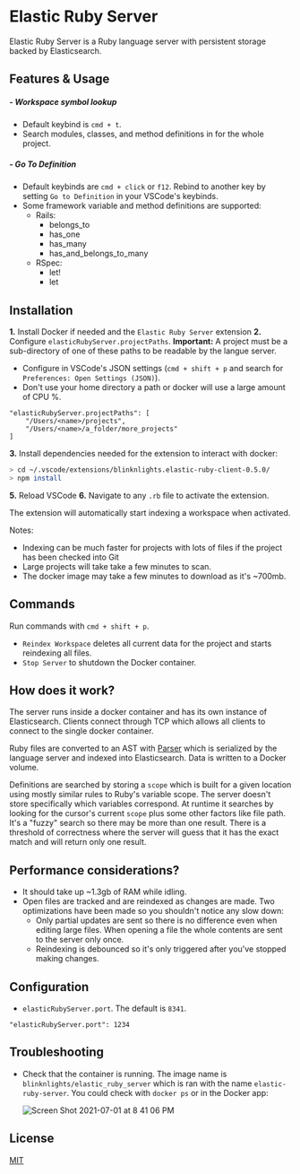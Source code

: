 # Elastic Ruby Server

Elastic Ruby Server is a Ruby language server with persistent storage backed by Elasticsearch.

## Features & Usage
##### - Workspace symbol lookup
- Default keybind is `cmd + t`.
- Search modules, classes, and method definitions in for the whole project.

##### - Go To Definition
- Default keybinds are `cmd + click` or `f12`. Rebind to another key by setting `Go to Definition` in your VSCode's keybinds.
- Some framework variable and method definitions are supported:
  - Rails:
    - belongs_to
    - has_one
    - has_many
    - has_and_belongs_to_many
  - RSpec:
    - let!
    - let

## Installation
**1.** Install Docker if needed and the `Elastic Ruby Server` extension
**2.** Configure `elasticRubyServer.projectPaths`. **Important:** A project must be a sub-directory of one of these paths to be readable by the langue server.
- Configure in VSCode's JSON settings (`cmd + shift + p` and search for `Preferences: Open Settings (JSON)`).
- Don't use your home directory a path or docker will use a large amount of CPU %.
```
"elasticRubyServer.projectPaths": [
	"/Users/<name>/projects",
	"/Users/<name>/a_folder/more_projects"
]
```

**3.** Install dependencies needed for the extension to interact with docker:
```bash
> cd ~/.vscode/extensions/blinknlights.elastic-ruby-client-0.5.0/
> npm install
```

**5.** Reload VSCode
**6.** Navigate to any `.rb` file to activate the extension.

The extension will automatically start indexing a workspace when activated.

Notes:
- Indexing can be much faster for projects with lots of files if the project has been checked into Git
- Large projects will take take a few minutes to scan.
- The docker image may take a few minutes to download as it's ~700mb.

## Commands
Run commands with `cmd + shift + p`.
- `Reindex Workspace` deletes all current data for the project and starts reindexing all files.
- `Stop Server` to shutdown the Docker container.

## How does it work?
The server runs inside a docker container and has its own instance of Elasticsearch. Clients connect through TCP which allows all clients to connect to the single docker container.

Ruby files are converted to an AST with [Parser](https://github.com/whitequark/parser) which is serialized by the language server and indexed into Elasticsearch. Data is written to a Docker volume.

Definitions are searched by storing a `scope` which is built for a given location using mostly similar rules to Ruby's variable scope. The server doesn't store specifically which variables correspond. At runtime it searches by looking for the cursor's current `scope` plus some other factors like file path. It's a "fuzzy" search so there may be more than one result. There is a threshold of correctness where the server will guess that it has the exact match and will return only one result.

## Performance considerations?
- It should take up ~1.3gb of RAM while idling.
- Open files are tracked and are reindexed as changes are made. Two optimizations have been made so you shouldn't notice any slow down:
  - Only partial updates are sent so there is no difference even when editing large files. When opening a file the whole contents are sent to the server only once.
  - Reindexing is debounced so it's only triggered after you've stopped making changes.

## Configuration
- `elasticRubyServer.port`. The default is `8341`.
```
"elasticRubyServer.port": 1234
```

## Troubleshooting
- Check that the container is running. The image name is `blinknlights/elastic_ruby_server` which is ran with the name `elastic-ruby-server`. You could check with `docker ps` or in the Docker app:

  ![Screen Shot 2021-07-01 at 8 41 06 PM](https://user-images.githubusercontent.com/1145873/124217196-bc1a4380-daac-11eb-9f9a-e05bca82d5f6.png)

## License
[MIT](https://choosealicense.com/licenses/mit/)
